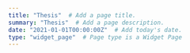 ```yaml
---
title: "Thesis"  # Add a page title.
summary: "Thesis"  # Add a page description.
date: "2021-01-01T00:00:00Z"  # Add today's date.
type: "widget_page"  # Page type is a Widget Page
---
```

